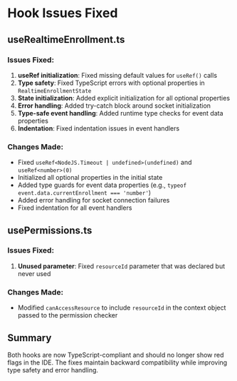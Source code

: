 # Hook Issues Fixed

## useRealtimeEnrollment.ts

### Issues Fixed:
1. **useRef initialization**: Fixed missing default values for `useRef()` calls
2. **Type safety**: Fixed TypeScript errors with optional properties in `RealtimeEnrollmentState`
3. **State initialization**: Added explicit initialization for all optional properties
4. **Error handling**: Added try-catch block around socket initialization
5. **Type-safe event handling**: Added runtime type checks for event data properties
6. **Indentation**: Fixed indentation issues in event handlers

### Changes Made:
- Fixed `useRef<NodeJS.Timeout | undefined>(undefined)` and `useRef<number>(0)`
- Initialized all optional properties in the initial state
- Added type guards for event data properties (e.g., `typeof event.data.currentEnrollment === 'number'`)
- Added error handling for socket connection failures
- Fixed indentation for all event handlers

## usePermissions.ts

### Issues Fixed:
1. **Unused parameter**: Fixed `resourceId` parameter that was declared but never used

### Changes Made:
- Modified `canAccessResource` to include `resourceId` in the context object passed to the permission checker

## Summary
Both hooks are now TypeScript-compliant and should no longer show red flags in the IDE. The fixes maintain backward compatibility while improving type safety and error handling.